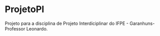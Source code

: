 # ProjetoPI 
Projeto para a disciplina de Projeto Interdiciplinar do IFPE - Garanhuns-
Professor Leonardo.
